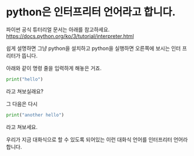 # python은 인터프리터 언어라고 합니다. 

파이썬 공식 튜터리얼 문서는 아래를 참고하세요. https://docs.python.org/ko/3/tutorial/interpreter.html

쉽게 설명하면 그냥 python을 설치하고 python을 실행하면 오른쪽에 보시는 인터 프리터가 뜹니다. 

아래와 같이 명령 줄을 입력하게 해놓은 거죠. 
```python
print("hello")
```
라고 쳐보실래요? 

그 다음은 다시 
```python
print("another hello")
```
라고 쳐보세요. 

우리가 지금 대화식으로 할 수 있도록 되어있는 이런 대화식 언어를 인터프리터 언어라 합니다. 